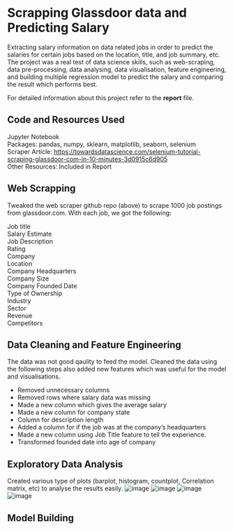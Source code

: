 # Scrapping Glassdoor data and Predicting Salary

Extracting salary information on data related jobs in order to predict the salaries for certain jobs based on the location, title, and job summary, etc. The project was a real test of data science skills, such as web-scraping, data pre-processing, data analysing, data visualisation, feature engineering, and building multiple regression model to predict the salary and comparing the result which performs best. 

For detailed information about this project refer to the <b>report</b> file.

## Code and Resources Used
Jupyter Notebook <br>
Packages: pandas, numpy, sklearn, matplotlib, seaborn, selenium<br>
Scraper Article: https://towardsdatascience.com/selenium-tutorial-scraping-glassdoor-com-in-10-minutes-3d0915c6d905<br>
Other Resources: Included in Report<br>

## Web Scrapping
Tweaked the web scraper github repo (above) to scrape 1000 job postings from glassdoor.com. With each job, we got the following:

Job title <br>
Salary Estimate <br>
Job Description<br>
Rating<br>
Company<br>
Location<br>
Company Headquarters<br>
Company Size<br>
Company Founded Date<br>
Type of Ownership<br>
Industry<br>
Sector<br>
Revenue<br>
Competitors<br>

## Data Cleaning and Feature Engineering 
The data was not good qaulity to feed the model. Cleaned the data using the following steps also added new features which was useful for the model and visualisations.
- Removed unnecessary columns
- Removed rows where salary data was missing
- Made a new column which gives the average salary
- Made a new column for company state
- Column for description length
- Added a column for if the job was at the company’s headquarters
- Made a new column using Job Title feature to tell the experience.
- Transformed founded date into age of company
  
## Exploratory Data Analysis 
Created various type of plots (barplot, histogram, countplot, Correlation  matrix, etc) to analyse the results easily. 
  ![image](https://user-images.githubusercontent.com/32816737/153202051-dd8c6c9d-8107-4658-be68-87576b5039cc.png)
  ![image](https://user-images.githubusercontent.com/32816737/153202299-38c32e40-1f80-42cc-a13f-7eb2c13ba9d9.png)
  ![image](https://user-images.githubusercontent.com/32816737/153202340-f4057bf4-a6a5-41a9-97dc-a11427e7e473.png)
  ![image](https://user-images.githubusercontent.com/32816737/153202384-edc9933f-24bc-4ac8-bd85-c6e7b895ab16.png)

## Model Building
